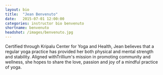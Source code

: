 ```yaml
---
layout: bio
title:  "Jean Benvenuto"
date:   2015-07-01 12:00:00
categories: instructor bio benvenuto
shortname: benvenuto
headshot: /images/benvenuto.jpg
---
```

Certified through Kripalu Center for Yoga and Health, Jean believes that a regular yoga practice has provided her both physical and mental strength and stability. Aligned withTrillium's mission in promoting community and wellness, she hopes to share the love, passion and joy of a mindful practice of yoga.